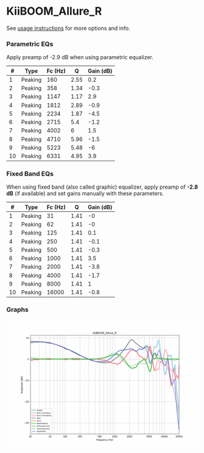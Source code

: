 # KiiBOOM_Allure_R
See [usage instructions](https://github.com/jaakkopasanen/AutoEq#usage) for more options and info.

### Parametric EQs
Apply preamp of -2.9 dB when using parametric equalizer.

|   # | Type    |   Fc (Hz) |    Q |   Gain (dB) |
|-----|---------|-----------|------|-------------|
|   1 | Peaking |       160 | 2.55 |         0.2 |
|   2 | Peaking |       358 | 1.34 |        -0.3 |
|   3 | Peaking |      1147 | 1.17 |         2.9 |
|   4 | Peaking |      1812 | 2.89 |        -0.9 |
|   5 | Peaking |      2234 | 1.87 |        -4.5 |
|   6 | Peaking |      2715 | 5.4  |        -1.2 |
|   7 | Peaking |      4002 | 6    |         1.5 |
|   8 | Peaking |      4710 | 5.96 |        -1.5 |
|   9 | Peaking |      5223 | 5.48 |        -6   |
|  10 | Peaking |      6331 | 4.95 |         3.9 |

### Fixed Band EQs
When using fixed band (also called graphic) equalizer, apply preamp of **-2.8 dB** (if available) and set gains manually with these parameters.

|   # | Type    |   Fc (Hz) |    Q |   Gain (dB) |
|-----|---------|-----------|------|-------------|
|   1 | Peaking |        31 | 1.41 |        -0   |
|   2 | Peaking |        62 | 1.41 |        -0   |
|   3 | Peaking |       125 | 1.41 |         0.1 |
|   4 | Peaking |       250 | 1.41 |        -0.1 |
|   5 | Peaking |       500 | 1.41 |        -0.3 |
|   6 | Peaking |      1000 | 1.41 |         3.5 |
|   7 | Peaking |      2000 | 1.41 |        -3.8 |
|   8 | Peaking |      4000 | 1.41 |        -1.7 |
|   9 | Peaking |      8000 | 1.41 |         1   |
|  10 | Peaking |     16000 | 1.41 |        -0.8 |

### Graphs
![](./KiiBOOM_Allure_R.png)
